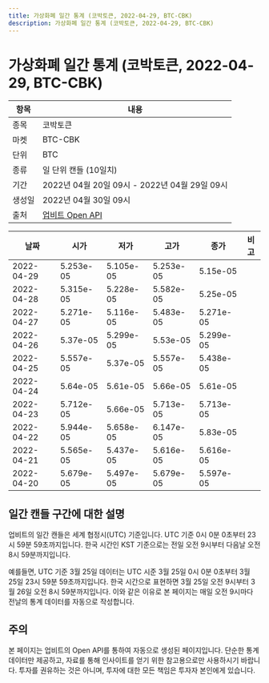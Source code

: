 ```yaml
---
title: 가상화폐 일간 통계 (코박토큰, 2022-04-29, BTC-CBK)
description: 가상화폐 일간 통계 (코박토큰, 2022-04-29, BTC-CBK)
---
```



가상화폐 일간 통계 (코박토큰, 2022-04-29, BTC-CBK)
===

|항목|내용|
|--|--|
|종목|코박토큰|
|마켓|BTC-CBK|
|단위|BTC|
|종류|일 단위 캔들 (10일치)|
|기간|2022년 04월 20일 09시 - 2022년 04월 29일 09시|
|생성일|2022년 04월 30일 09시|
|출처|[업비트 Open API](https://docs.upbit.com)|


|날짜|시가|저가|고가|종가|비고|
|--|--|--|--|--|--|
|2022-04-29|5.253e-05|5.105e-05|5.253e-05|5.15e-05|    |
|2022-04-28|5.315e-05|5.228e-05|5.582e-05|5.25e-05|    |
|2022-04-27|5.271e-05|5.116e-05|5.483e-05|5.271e-05|    |
|2022-04-26|5.37e-05|5.299e-05|5.53e-05|5.299e-05|    |
|2022-04-25|5.557e-05|5.37e-05|5.557e-05|5.438e-05|    |
|2022-04-24|5.64e-05|5.61e-05|5.66e-05|5.61e-05|    |
|2022-04-23|5.712e-05|5.66e-05|5.713e-05|5.713e-05|    |
|2022-04-22|5.944e-05|5.658e-05|6.147e-05|5.83e-05|    |
|2022-04-21|5.565e-05|5.437e-05|5.616e-05|5.616e-05|    |
|2022-04-20|5.679e-05|5.497e-05|5.679e-05|5.597e-05|    |


일간 캔들 구간에 대한 설명
---


업비트의 일간 캔들은 세계 협정시(UTC) 기준입니다. 
UTC 기준 0시 0분 0초부터 23시 59분 59초까지입니다. 
한국 시간인 KST 기준으로는 전일 오전 9시부터 다음날 오전 8시 59분까지입니다. 


예를들면, UTC 기준 3월 25일 데이터는 UTC 시준 3월 25일 0시 0분 0초부터 3월 25일 23시 59분 59초까지입니다. 
한국 시간으로 표현하면 3월 25일 오전 9시부터 3월 26일 오전 8시 59분까지입니다. 
이와 같은 이유로 본 페이지는 매일 오전 9시마다 전날의 통계 데이터를 자동으로 작성합니다. 


주의
---


본 페이지는 업비트의 Open API를 통하여 자동으로 생성된 페이지입니다. 
단순한 통계 데이터만 제공하고, 자료를 통해 인사이트를 얻기 위한 참고용으로만 사용하시기 바랍니다. 
투자를 권유하는 것은 아니며, 투자에 대한 모든 책임은 투자자 본인에게 있습니다. 

